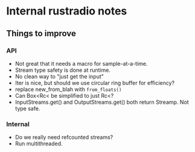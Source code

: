 # Internal rustradio notes

## Things to improve

### API

* Not great that it needs a macro for sample-at-a-time.
* Stream type safety is done at runtime.
* No clean way to "just get the input"
* Iter is nice, but should we use circular ring buffer for efficiency?
* replace new_from_blah with `from_floats()`
* Can Box<Rc< be simplified to just Rc<?
* InputStreams.get() and OutputStreams.get() both return Streamp<T>. Not type safe.

### Internal

* Do we really need refcounted streams?
* Run multithreaded.
